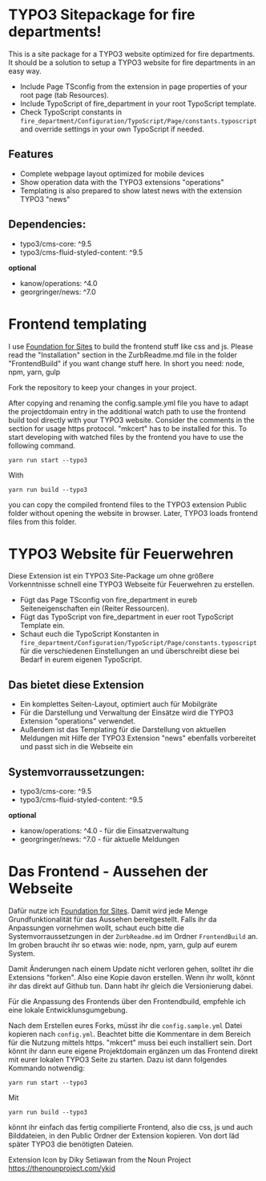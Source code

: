 # TYPO3 Sitepackage for fire departments!

This is a site package for a TYPO3 website optimized for fire departments. It should be a solution to setup a TYPO3 website for fire departments in an easy way.

 * Include Page TSconfig from the extension in page properties of your root page (tab Resources).
 * Include TypoScript of fire_department in your root TypoScript template.
 * Check TypoScript constants in `fire_department/Configuration/TypoScript/Page/constants.typoscript` and override settings in your own TypoScript if needed.

## Features

* Complete webpage layout optimized for mobile devices
* Show operation data with the TYPO3 extensions "operations"
* Templating is also prepared to show latest news with the extension TYPO3 "news"

## Dependencies:

* typo3/cms-core: ^9.5
* typo3/cms-fluid-styled-content: ^9.5

**optional**

* kanow/operations: ^4.0
* georgringer/news: ^7.0

# Frontend templating

I use [Foundation for Sites](http://foundation.zurb.com/sites) to build the frontend stuff like css and js. Please read the "Installation" section in the ZurbReadme.md file in the folder "FrontendBuild" if you want change stuff here. In short you need: node, npm, yarn, gulp

Fork the repository to keep your changes in your project.

After copying and renaming the config.sample.yml file you have to adapt the projectdomain entry in the additional watch path to use the frontend build tool directly with your TYPO3 website. Consider the comments in the section for usage https protocol. "mkcert" has to be installed for this. To start developing with watched files by the frontend you have to use the following command.

    yarn run start --typo3

With

    yarn run build --typo3

you can copy the compiled frontend files to the TYPO3 extension Public folder without opening the website in browser. Later, TYPO3 loads frontend files from this folder.

# TYPO3 Website für Feuerwehren

Diese Extension ist ein TYPO3 Site-Package um ohne größere Vorkenntnisse schnell eine TYPO3 Webseite für Feuerwehren zu erstellen.

  * Fügt das Page TSconfig von fire_department in eureb Seiteneigenschaften ein (Reiter Ressourcen).
  * Fügt das TypoScript von fire_department in euer root TypoScript Template ein.
  * Schaut euch die TypoScript Konstanten in `fire_department/Configuration/TypoScript/Page/constants.typoscript` für die verschiedenen Einstellungen an und überschreibt diese bei Bedarf in eurem eigenen TypoScript.

## Das bietet diese Extension

* Ein komplettes Seiten-Layout, optimiert auch für Mobilgräte
* Für die Darstellung und Verwaltung der Einsätze wird die TYPO3 Extension "operations" verwendet.
* Außerdem ist das Templating für die Darstellung von aktuellen Meldungen mit Hilfe der TYPO3 Extension "news" ebenfalls vorbereitet und passt sich in die Webseite ein

## Systemvorraussetzungen:

* typo3/cms-core: ^9.5
* typo3/cms-fluid-styled-content: ^9.5

**optional**

* kanow/operations: ^4.0 - für die Einsatzverwaltung
* georgringer/news: ^7.0 - für aktuelle Meldungen

# Das Frontend - Aussehen der Webseite

Dafür nutze ich [Foundation for Sites](http://foundation.zurb.com/sites). Damit wird jede Menge Grundfunktionalität für das Aussehen bereitgestellt. Falls ihr da Anpassungen vornehmen wollt, schaut euch bitte die Systemvorraussetzungen in der `ZurbReadme.md` im Ordner `FrontendBuild` an. Im groben braucht ihr so etwas wie: node, npm, yarn, gulp auf eurem System.

Damit Änderungen nach einem Update nicht verloren gehen, solltet ihr die Extensions "forken". Also eine Kopie davon erstellen. Wenn ihr wollt, könnt ihr das direkt auf Github tun. Dann habt ihr gleich die Versionierung dabei.

Für die Anpassung des Frontends über den Frontendbuild, empfehle ich eine lokale Entwicklunsgumgebung.

Nach dem Erstellen eures Forks, müsst ihr die `config.sample.yml` Datei kopieren nach `config.yml`. Beachtet bitte die Kommentare in dem Bereich für die Nutzung mittels https. "mkcert" muss bei euch installiert sein. Dort könnt ihr dann eure eigene Projektdomain ergänzen um das Frontend direkt mit eurer lokalen TYPO3 Seite zu starten. Dazu ist dann folgendes Kommando notwendig:

    yarn run start --typo3

Mit

    yarn run build --typo3

könnt ihr einfach das fertig compilierte Frontend, also die css, js und auch Bilddateien, in den Public Ordner der Extension kopieren. Von dort läd später  TYPO3 die benötigten Dateien.


Extension Icon by Diky Setiawan from the Noun Project https://thenounproject.com/ykid
